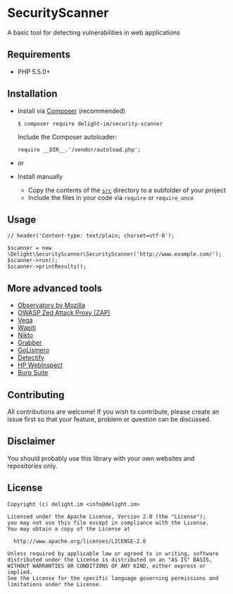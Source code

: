 # SecurityScanner

A basic tool for detecting vulnerabilities in web applications

## Requirements

 * PHP 5.5.0+

## Installation

 * Install via [Composer](https://getcomposer.org/) (recommended)

   `$ composer require delight-im/security-scanner`

   Include the Composer autoloader:

   `require __DIR__.'/vendor/autoload.php';`

 * or
 * Install manually
   * Copy the contents of the [`src`](src) directory to a subfolder of your project
   * Include the files in your code via `require` or `require_once`

## Usage

```
// header('Content-type: text/plain; charset=utf-8');

$scanner = new \Delight\SecurityScanner\SecurityScanner('http://www.example.com/');
$scanner->run();
$scanner->printResults();
```

## More advanced tools

 * [Observatory by Mozilla](https://observatory.mozilla.org/)
 * [OWASP Zed Attack Proxy (ZAP)](https://github.com/zaproxy/zaproxy)
 * [Vega](https://subgraph.com/vega/)
 * [Wapiti](http://wapiti.sourceforge.net/)
 * [Nikto](https://github.com/sullo/nikto)
 * [Grabber](http://rgaucher.info/beta/grabber/)
 * [GoLismero](https://github.com/golismero/golismero)
 * [Detectify](https://detectify.com/)
 * [HP WebInspect](http://www8.hp.com/us/en/software-solutions/webinspect-dynamic-analysis-dast/index.html)
 * [Burp Suite](https://portswigger.net/burp/)

## Contributing

All contributions are welcome! If you wish to contribute, please create an issue first so that your feature, problem or question can be discussed.

## Disclaimer

You should probably use this library with your own websites and repositories only.

## License

```
Copyright (c) delight.im <info@delight.im>

Licensed under the Apache License, Version 2.0 (the "License");
you may not use this file except in compliance with the License.
You may obtain a copy of the License at

  http://www.apache.org/licenses/LICENSE-2.0

Unless required by applicable law or agreed to in writing, software
distributed under the License is distributed on an "AS IS" BASIS,
WITHOUT WARRANTIES OR CONDITIONS OF ANY KIND, either express or implied.
See the License for the specific language governing permissions and
limitations under the License.
```
